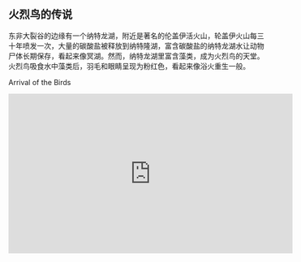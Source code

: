 
## 火烈鸟的传说

东非大裂谷的边缘有一个纳特龙湖，附近是著名的伦盖伊活火山，轮盖伊火山每三十年喷发一次，大量的碳酸盐被释放到纳特隆湖，富含碳酸盐的纳特龙湖水让动物尸体长期保存，看起来像冥湖。然而，纳特龙湖里富含藻类，成为火烈鸟的天堂。火烈鸟吸食水中藻类后，羽毛和眼睛呈现为粉红色，看起来像浴火重生一般。

Arrival of the Birds

<iframe width="560" height="315" src="https://www.youtube.com/embed/H9gFLkNdHvA" title="YouTube video player" frameborder="0" allow="accelerometer; autoplay; clipboard-write; encrypted-media; gyroscope; picture-in-picture" allowfullscreen></iframe>